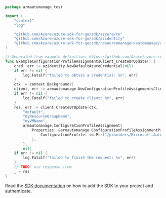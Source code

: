 ```go
package armautomanage_test

import (
	"context"
	"log"

	"github.com/Azure/azure-sdk-for-go/sdk/azcore/to"
	"github.com/Azure/azure-sdk-for-go/sdk/azidentity"
	"github.com/Azure/azure-sdk-for-go/sdk/resourcemanager/automanage/armautomanage"
)

// Generated from example definition: https://github.com/Azure/azure-rest-api-specs/tree/main/specification/automanage/resource-manager/Microsoft.Automanage/preview/2021-04-30-preview/examples/createOrUpdateConfigurationProfileAssignment.json
func ExampleConfigurationProfileAssignmentsClient_CreateOrUpdate() {
	cred, err := azidentity.NewDefaultAzureCredential(nil)
	if err != nil {
		log.Fatalf("failed to obtain a credential: %v", err)
	}
	ctx := context.Background()
	client, err := armautomanage.NewConfigurationProfileAssignmentsClient("mySubscriptionId", cred, nil)
	if err != nil {
		log.Fatalf("failed to create client: %v", err)
	}
	res, err := client.CreateOrUpdate(ctx,
		"default",
		"myResourceGroupName",
		"myVMName",
		armautomanage.ConfigurationProfileAssignment{
			Properties: &armautomanage.ConfigurationProfileAssignmentProperties{
				ConfigurationProfile: to.Ptr("/providers/Microsoft.Automanage/bestPractices/AzureBestPracticesProduction"),
			},
		},
		nil)
	if err != nil {
		log.Fatalf("failed to finish the request: %v", err)
	}
	// TODO: use response item
	_ = res
}
```

Read the [SDK documentation](https://github.com/Azure/azure-sdk-for-go/blob/sdk%2Fresourcemanager%2Fautomanage%2Farmautomanage%2Fv0.5.0/sdk/resourcemanager/automanage/armautomanage/README.md) on how to add the SDK to your project and authenticate.
